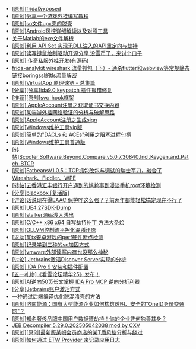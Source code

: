 + [[原创]frida版xposed](https://bbs.kanxue.com/thread-286627.htm)
+ [[原创]分享一个游戏外挂编写教程](https://bbs.kanxue.com/thread-286912.htm)
+ [[原创]so文件upx壳的脱壳](https://bbs.kanxue.com/thread-286911.htm)
+ [[原创]Android风控详细解读以及对照工具](https://bbs.kanxue.com/thread-286120.htm)
+ [关于Matlab的exe文件解析](https://bbs.kanxue.com/thread-277486.htm)
+ [[原创]利用 API Set 实现无DLL注入的API重定向与劫持](https://bbs.kanxue.com/thread-286823.htm)
+ [[原创]读写键鼠绘制驱动开源分享 没雪币了，来讨个口子](https://bbs.kanxue.com/thread-286756.htm)
+ [[原创] 传奇私服外挂开发(有源码)](https://bbs.kanxue.com/thread-285681.htm)
+ [frida-analykit   wireshark 流量抓包（下）- 通杀flutter和webview等常规静态链接boringssl的tls流量解密](https://bbs.kanxue.com/thread-286620.htm)
+ [[原创]VirtualApp 原理速览 - 总集篇](https://bbs.kanxue.com/thread-286728.htm)
+ [[分享][分享]ida9.0 keypatch 插件报错修复](https://bbs.kanxue.com/thread-282852.htm)
+ [[推荐][原创]svc_hook框架](https://bbs.kanxue.com/thread-284713.htm)
+ [[原创] AppleAccount注册之获取证书交换内容](https://bbs.kanxue.com/thread-285944.htm)
+ [[原创]某端游外挂网络验证的分析与破解思路](https://bbs.kanxue.com/thread-286748.htm)
+ [[原创]AppleAccount注册之生成sign](https://bbs.kanxue.com/thread-285959.htm)
+ [[原创]Windows维护工具vip版](https://bbs.kanxue.com/thread-286896.htm)
+ [[原创]简单的"DACLs 和 ACEs"利用之阻塞进程句柄](https://bbs.kanxue.com/thread-285347.htm)
+ [[原创]Windows维护工具普通版](https://bbs.kanxue.com/thread-286872.htm)
+ [[转帖]Scooter.Software.Beyond.Compare.v5.0.7.30840.Incl.Keygen.and.Patch-BTCR](https://bbs.kanxue.com/thread-286724.htm)
+ [[原创]FatbeansV1.0.5：TCP抓包改包与调试的瑞士军刀，融合了Wireshark、Fiddler、WPE](https://bbs.kanxue.com/thread-284571.htm)
+ [[转帖]去香港汇丰银行开户遇到的尴尬事到漫谈手机root环境检测](https://bbs.kanxue.com/thread-285754.htm)
+ [[分享]blackbox [复活版]](https://bbs.kanxue.com/thread-286308.htm)
+ [[讨论]话说现在得EAAC 保护咋这么强了？前两年都能轻松搞定现在不行了](https://bbs.kanxue.com/thread-286847.htm)
+ [[原创]UE4.27SDK-Dump](https://bbs.kanxue.com/thread-282857.htm)
+ [[原创]stalker源码浅入浅出](https://bbs.kanxue.com/thread-286837.htm)
+ [[原创]C/C++ x86 x64 自写劫持补丁 方法大杂烩](https://bbs.kanxue.com/thread-282745.htm)
+ [[原创]OLLVM控制流平坦化混淆还原](https://bbs.kanxue.com/thread-286151.htm)
+ [[求助]某tx安卓游戏的perf硬件断点检测](https://bbs.kanxue.com/thread-286867.htm)
+ [[原创]记录学到三种的so加固方式](https://bbs.kanxue.com/thread-286878.htm)
+ [[原创]vmware外部读写内存也没那么神秘](https://bbs.kanxue.com/thread-284956.htm)
+ [[讨论] Jetbrains激活Discover Server实现的分析](https://bbs.kanxue.com/thread-283941.htm)
+ [[原创] IDA Pro 9 安装和插件配置](https://bbs.kanxue.com/thread-285604.htm)
+ [[五一礼物]《看雪论坛精华25》发布！](https://bbs.kanxue.com/thread-286713.htm)
+ [[原创]AI逆向50页长文掌握 IDA Pro MCP 逆向分析利器](https://bbs.kanxue.com/thread-286813.htm)
+ [[分享]Jetbrains账户激活方式](https://bbs.kanxue.com/thread-284298.htm)
+ [一种通过后端编译优化脱混淆壳的方法](https://bbs.kanxue.com/thread-260626.htm)
+ [[原创]济南能源：国有大型能源企业如何构筑透明、安全的"OneID身份交通网"？](https://bbs.kanxue.com/thread-286916.htm)
+ [[原创]知名奢侈品牌中国用户数据遭劫持！你的企业凭何独善其身？](https://bbs.kanxue.com/thread-286915.htm)
+ [JEB Decompiler 5.29.0.202505042038 mod by CXV](https://bbs.kanxue.com/thread-286749.htm)
+ [[原创][原创]最新版某姆会员商店的某T盾风控分析与绕过](https://bbs.kanxue.com/thread-286243.htm)
+ [[原创]如何通过 ETW Provider 来记录应用日志](https://bbs.kanxue.com/thread-285428.htm)

